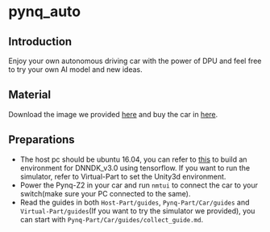 <!--
 * @Author: Sauron Wu
 * @GitHub: wutianze
 * @Email: 1369130123qq@gmail.com
 * @Date: 2019-09-03 16:28:15
 * @LastEditors: Sauron Wu
 * @LastEditTime: 2019-10-23 14:29:57
 * @Description: 
 -->
# pynq_auto
## Introduction
Enjoy your own autonomous driving car with the power of DPU and feel free to try your own AI model and new ideas.

## Material
Download the image we provided [here]() and buy the car in [here]().

## Preparations
- The host pc should be ubuntu 16.04, you can refer to [this](https://github.com/wutianze/dnndk3.0-pynqz2) to build an environment for DNNDK_v3.0 using tensorflow. If you want to run the simulator, refer to Virtual-Part to set the Unity3d environment.
- Power the Pynq-Z2 in your car and run `nmtui` to connect the car to your switch(make sure your PC connected to the same).
- Read the guides in both `Host-Part/guides`, `Pynq-Part/Car/guides` and `Virtual-Part/guides`(If you want to try the simulator we provided), you can start with `Pynq-Part/Car/guides/collect_guide.md`.


